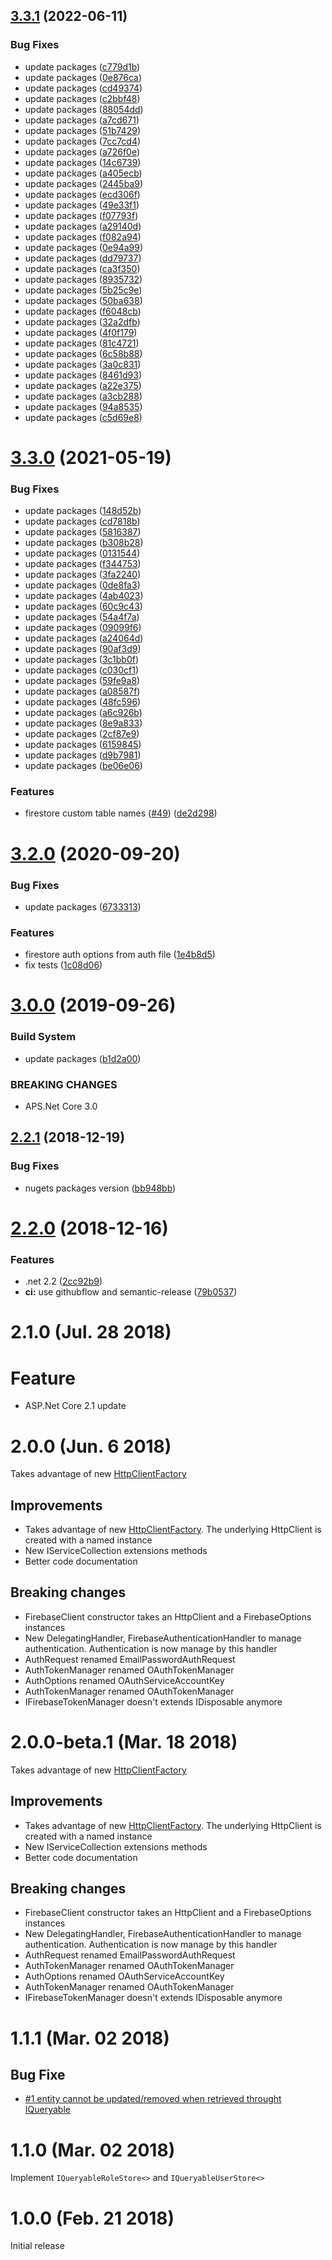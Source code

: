 ## [3.3.1](https://github.com/Aguafrommars/Identity.Firebase/compare/3.3.0...3.3.1) (2022-06-11)


### Bug Fixes

* update packages ([c779d1b](https://github.com/Aguafrommars/Identity.Firebase/commit/c779d1b4b846ea8187118e212a6b60385fb4d690))
* update packages ([0e876ca](https://github.com/Aguafrommars/Identity.Firebase/commit/0e876cafcc11254d29c186a634ff77a8575a0167))
* update packages ([cd49374](https://github.com/Aguafrommars/Identity.Firebase/commit/cd49374fbccc0d941635aec0da1bb0ad211a03bb))
* update packages ([c2bbf48](https://github.com/Aguafrommars/Identity.Firebase/commit/c2bbf4894d7af48075db3868d1f1d65753abe10e))
* update packages ([88054dd](https://github.com/Aguafrommars/Identity.Firebase/commit/88054ddf8d7289dbc635f5004b52a613aae73eb9))
* update packages ([a7cd671](https://github.com/Aguafrommars/Identity.Firebase/commit/a7cd67151bdb4ed4b1f3df23c6ae49267ae92cfd))
* update packages ([51b7429](https://github.com/Aguafrommars/Identity.Firebase/commit/51b742958060ee1d2fca77a7c807f4fa1a84fe17))
* update packages ([7cc7cd4](https://github.com/Aguafrommars/Identity.Firebase/commit/7cc7cd4ffc3590d17c767cb88969e3de31c75b07))
* update packages ([a726f0e](https://github.com/Aguafrommars/Identity.Firebase/commit/a726f0efefd149d4ad30c7ca7a27353fb7ef59d5))
* update packages ([14c6739](https://github.com/Aguafrommars/Identity.Firebase/commit/14c673955f4d55d235e93caf3358e9731315bd58))
* update packages ([a405ecb](https://github.com/Aguafrommars/Identity.Firebase/commit/a405ecb8c4733719b112d4232f34c7ed7efc0d9c))
* update packages ([2445ba9](https://github.com/Aguafrommars/Identity.Firebase/commit/2445ba948fbc2c5f9b0faa424acbaee7b132ebc0))
* update packages ([ecd306f](https://github.com/Aguafrommars/Identity.Firebase/commit/ecd306f8c6beead5af6f431eb0224dda80c4eaa7))
* update packages ([49e33f1](https://github.com/Aguafrommars/Identity.Firebase/commit/49e33f188936321f9c69fe9845517ffbc92b44e4))
* update packages ([f07793f](https://github.com/Aguafrommars/Identity.Firebase/commit/f07793fc2ce1d55283f36769599b5dba4c97a247))
* update packages ([a29140d](https://github.com/Aguafrommars/Identity.Firebase/commit/a29140d08cf1b7451f80c95c969d44efec763b58))
* update packages ([f082a94](https://github.com/Aguafrommars/Identity.Firebase/commit/f082a94a3c5d5b4a91875dc25ddc0b52817d90a7))
* update packages ([0e94a99](https://github.com/Aguafrommars/Identity.Firebase/commit/0e94a992f6b82c7f2896db805c2d47be3ddcb537))
* update packages ([dd79737](https://github.com/Aguafrommars/Identity.Firebase/commit/dd79737a7e225427166436ae143d2f2daa576327))
* update packages ([ca3f350](https://github.com/Aguafrommars/Identity.Firebase/commit/ca3f35045eea5b0c9c6b7d32ba2a677aa26fd124))
* update packages ([8935732](https://github.com/Aguafrommars/Identity.Firebase/commit/8935732db6087a1a168a03cc7436db5798312b27))
* update packages ([5b25c9e](https://github.com/Aguafrommars/Identity.Firebase/commit/5b25c9e515998f0ca3281ab7efc193dec3e48130))
* update packages ([50ba638](https://github.com/Aguafrommars/Identity.Firebase/commit/50ba6384292e50d44cccd0ec2e703c3dce0a5a2e))
* update packages ([f6048cb](https://github.com/Aguafrommars/Identity.Firebase/commit/f6048cb1df3d7ab34d5c7b867c212cafffbdf24e))
* update packages ([32a2dfb](https://github.com/Aguafrommars/Identity.Firebase/commit/32a2dfb45fb52358542ae63786576a92a33988d3))
* update packages ([4f0f179](https://github.com/Aguafrommars/Identity.Firebase/commit/4f0f17967f60c410b5d3e84d6b4372bd17cf20e0))
* update packages ([81c4721](https://github.com/Aguafrommars/Identity.Firebase/commit/81c472178e202ca5ff49e0886cefba51ea8d0ff5))
* update packages ([6c58b88](https://github.com/Aguafrommars/Identity.Firebase/commit/6c58b88b6663f6a88cac0c853d6838685af1040d))
* update packages ([3a0c831](https://github.com/Aguafrommars/Identity.Firebase/commit/3a0c8310b1d42e8151aaab7ac5a77270924ddec4))
* update packages ([8461d93](https://github.com/Aguafrommars/Identity.Firebase/commit/8461d93dfaa8d0c1d8231f18cf02fbbb70abe350))
* update packages ([a22e375](https://github.com/Aguafrommars/Identity.Firebase/commit/a22e3758e8cd72ac9dfcee4a4befb2491af2248a))
* update packages ([a3cb288](https://github.com/Aguafrommars/Identity.Firebase/commit/a3cb288ef130026b999221414d6346b655eeb837))
* update packages ([94a8535](https://github.com/Aguafrommars/Identity.Firebase/commit/94a8535aa9d2ee627b59736c898d0074620ebd06))
* update packages ([c5d69e8](https://github.com/Aguafrommars/Identity.Firebase/commit/c5d69e8e4a699fcb58a5b1cd056e9e24cde2f15b))

# [3.3.0](https://github.com/Aguafrommars/Identity.Firebase/compare/3.2.0...3.3.0) (2021-05-19)


### Bug Fixes

* update packages ([148d52b](https://github.com/Aguafrommars/Identity.Firebase/commit/148d52bb4baf74e88833ac0d911ccf16e5beb78e))
* update packages ([cd7818b](https://github.com/Aguafrommars/Identity.Firebase/commit/cd7818b749a0b426833e10293241edccb7ebc1d1))
* update packages ([5816387](https://github.com/Aguafrommars/Identity.Firebase/commit/58163871689a13d718899a6f796f15afb06dab2e))
* update packages ([b308b28](https://github.com/Aguafrommars/Identity.Firebase/commit/b308b2869f727b490f7eb840fb083941c9db4c17))
* update packages ([0131544](https://github.com/Aguafrommars/Identity.Firebase/commit/01315449dc110b2d4f39e75872d785d60f755ed3))
* update packages ([f344753](https://github.com/Aguafrommars/Identity.Firebase/commit/f344753cb206698629426576a6bd77405542ff56))
* update packages ([3fa2240](https://github.com/Aguafrommars/Identity.Firebase/commit/3fa22404c074ad6a9d3cff810ed97f84c7e9aa6e))
* update packages ([0de8fa3](https://github.com/Aguafrommars/Identity.Firebase/commit/0de8fa3ffc275d5b0cff3254f17faa22409d609d))
* update packages ([4ab4023](https://github.com/Aguafrommars/Identity.Firebase/commit/4ab40230c5bede589dce6ed92578fcc7c4af7131))
* update packages ([60c9c43](https://github.com/Aguafrommars/Identity.Firebase/commit/60c9c43873e6bfbc4f8480cdb9b88d29fc80e852))
* update packages ([54a4f7a](https://github.com/Aguafrommars/Identity.Firebase/commit/54a4f7a740ce3ad209123117ae8c98fd98bb72fe))
* update packages ([09099f6](https://github.com/Aguafrommars/Identity.Firebase/commit/09099f6e4a836ba8b90fd16bd318040a7aa9f816))
* update packages ([a24064d](https://github.com/Aguafrommars/Identity.Firebase/commit/a24064d4d36f1e65b29856ceeebf0e01807f6599))
* update packages ([90af3d9](https://github.com/Aguafrommars/Identity.Firebase/commit/90af3d92249d01b2ce9ac7aa07984422a9cc3159))
* update packages ([3c1bb0f](https://github.com/Aguafrommars/Identity.Firebase/commit/3c1bb0fb86ad5b504885ae72b9dbffd5cf8ab0bc))
* update packages ([c030cf1](https://github.com/Aguafrommars/Identity.Firebase/commit/c030cf110a8057a08c6804061d34b785be8995a0))
* update packages ([59fe9a8](https://github.com/Aguafrommars/Identity.Firebase/commit/59fe9a810d52e6377272816ed45a303026e79383))
* update packages ([a08587f](https://github.com/Aguafrommars/Identity.Firebase/commit/a08587fa663fc8500508740452e38a374851e0f2))
* update packages ([48fc596](https://github.com/Aguafrommars/Identity.Firebase/commit/48fc596a9b33a4cb1bcc84ce5fd1a0af5a807861))
* update packages ([a6c926b](https://github.com/Aguafrommars/Identity.Firebase/commit/a6c926be159af1b3ad7581cc926ef2a371f328cf))
* update packages ([8e9a833](https://github.com/Aguafrommars/Identity.Firebase/commit/8e9a833cd5390ce632140128a8f942ec6d1cbed2))
* update packages ([2cf87e9](https://github.com/Aguafrommars/Identity.Firebase/commit/2cf87e9852331c4bd96a9c555c1d726394e204f0))
* update packages ([6159845](https://github.com/Aguafrommars/Identity.Firebase/commit/6159845302436e90f6896f1c4635988f836da0a4))
* update packages ([d9b7981](https://github.com/Aguafrommars/Identity.Firebase/commit/d9b79816c707c62e0e2a78fbf6faa8672719aa46))
* update packages ([be06e06](https://github.com/Aguafrommars/Identity.Firebase/commit/be06e068d24a89524804c82f2a4843704b1e0074))


### Features

* firestore custom table names ([#49](https://github.com/Aguafrommars/Identity.Firebase/issues/49)) ([de2d298](https://github.com/Aguafrommars/Identity.Firebase/commit/de2d298b5120e9f8954dc4c4dbde4ad91cc2a228))

# [3.2.0](https://github.com/Aguafrommars/Identity.Firebase/compare/3.1.0...3.2.0) (2020-09-20)


### Bug Fixes

* update packages ([6733313](https://github.com/Aguafrommars/Identity.Firebase/commit/673331312456883022ee5486ead0742913104809))


### Features

* firestore auth options from auth file ([1e4b8d5](https://github.com/Aguafrommars/Identity.Firebase/commit/1e4b8d52a1e0eeb737097f752a84fb2b9d120664))
* fix tests ([1c08d06](https://github.com/Aguafrommars/Identity.Firebase/commit/1c08d069454e47e38c0b7b82937e932e62c9b6cb))

# [3.0.0](https://github.com/aguacongas/Identity.Firebase/compare/2.2.1...3.0.0) (2019-09-26)


### Build System

* update packages ([b1d2a00](https://github.com/aguacongas/Identity.Firebase/commit/b1d2a00))


### BREAKING CHANGES

* APS.Net Core 3.0

## [2.2.1](https://github.com/aguacongas/Identity.Firebase/compare/2.2.0...2.2.1) (2018-12-19)


### Bug Fixes

* nugets packages version ([bb948bb](https://github.com/aguacongas/Identity.Firebase/commit/bb948bb))

# [2.2.0](https://github.com/aguacongas/Identity.Firebase/compare/2.1.1...2.2.0) (2018-12-16)

### Features

* .net 2.2 ([2cc92b9](https://github.com/aguacongas/Identity.Firebase/commit/2cc92b9))
* **ci:** use githubflow and semantic-release ([79b0537](https://github.com/aguacongas/Identity.Firebase/commit/79b0537))

# 2.1.0 (Jul. 28 2018)

# Feature

* ASP.Net Core 2.1 update

# 2.0.0 (Jun. 6 2018)

Takes advantage of new [HttpClientFactory](https://github.com/aspnet/HttpClientFactory)

## Improvements

* Takes advantage of new [HttpClientFactory](https://github.com/aspnet/HttpClientFactory). The underlying HttpClient is created with a named instance
* New IServiceCollection extensions methods
* Better code documentation

## Breaking changes

* FirebaseClient constructor takes an HttpClient and a FirebaseOptions instances
* New DelegatingHandler, FirebaseAuthenticationHandler to manage authentication. Authentication is now manage by this handler
* AuthRequest renamed EmailPasswordAuthRequest
* AuthTokenManager renamed OAuthTokenManager
* AuthOptions renamed OAuthServiceAccountKey
* AuthTokenManager renamed OAuthTokenManager
* IFirebaseTokenManager doesn't extends IDisposable anymore

# 2.0.0-beta.1 (Mar. 18 2018)

Takes advantage of new [HttpClientFactory](https://github.com/aspnet/HttpClientFactory)

## Improvements

* Takes advantage of new [HttpClientFactory](https://github.com/aspnet/HttpClientFactory). The underlying HttpClient is created with a named instance
* New IServiceCollection extensions methods
* Better code documentation

## Breaking changes

* FirebaseClient constructor takes an HttpClient and a FirebaseOptions instances
* New DelegatingHandler, FirebaseAuthenticationHandler to manage authentication. Authentication is now manage by this handler
* AuthRequest renamed EmailPasswordAuthRequest
* AuthTokenManager renamed OAuthTokenManager
* AuthOptions renamed OAuthServiceAccountKey
* AuthTokenManager renamed OAuthTokenManager
* IFirebaseTokenManager doesn't extends IDisposable anymore

# 1.1.1 (Mar. 02 2018)

## Bug Fixe  

* [#1 entity cannot be updated/removed when retrieved throught IQueryable](https://github.com/aguacongas/Identity.Firebase/issues/1)

# 1.1.0 (Mar. 02 2018)

Implement `IQueryableRoleStore<>` and `IQueryableUserStore<>`  

# 1.0.0 (Feb. 21 2018)

Initial release
